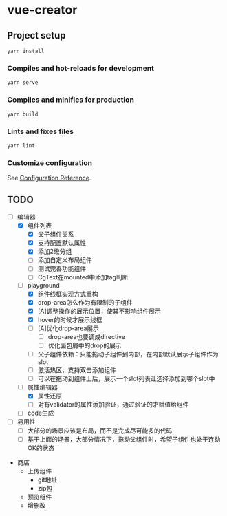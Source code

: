# vue-creator

## Project setup
```
yarn install
```

### Compiles and hot-reloads for development
```
yarn serve
```

### Compiles and minifies for production
```
yarn build
```

### Lints and fixes files
```
yarn lint
```

### Customize configuration
See [Configuration Reference](https://cli.vuejs.org/config/).


## TODO

- [ ] 编辑器
    - [x] 组件列表
        - [x] 父子组件关系
        - [x] 支持配置默认属性
        - [x] 添加2级分组
        - [ ] 添加自定义布局组件
        - [ ] 测试完善功能组件
        - [ ] CgText在mounted中添加tag判断
    - [ ] playground
        - [x] 组件线框实现方式重构
        - [x] drop-area怎么作为有限制的子组件
        - [x] [A]调整操作的展示位置，使其不影响组件展示
        - [x] hover的时候才展示线框
        - [ ] [A]优化drop-area展示
            - [ ] drop-area也要调成directive
            - [ ] 优化面包屑中的drop的展示
        - [ ] 父子组件依赖：只能拖动子组件到内部，在内部默认展示子组件作为slot
        - [ ] 激活热区，支持双击添加组件
        - [ ] 可以在拖动到组件上后，展示一个slot列表让选择添加到哪个slot中
    - [ ] 属性编辑器
        - [x] 属性还原
        - [ ] 对有validator的属性添加验证，通过验证的才赋值给组件

    - [ ] code生成

- [ ] 易用性
    - [ ] 大部分的场景应该是布局，而不是完成尽可能多的代码
    - [ ] 基于上面的场景，大部分情况下，拖动父组件时，希望子组件也处于连动OK的状态

- 商店
    - 上传组件
        - git地址
        - zip包
    - 预览组件
    - 增删改